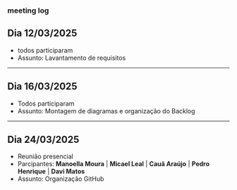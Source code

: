 ### meeting log

## Dia 12/03/2025
- todos participaram
- Assunto: Lavantamento de requisitos

---

## Dia 16/03/2025
- Todos participaram
- Assunto: Montagem de diagramas e organização do Backlog

---

## Dia 24/03/2025
- Reunião presencial
- Parcipantes:  **Manoella Moura** | **Micael Leal** | **Cauã Araújo** | **Pedro Henrique** | **Davi Matos**
- Assunto: Organização GitHub
